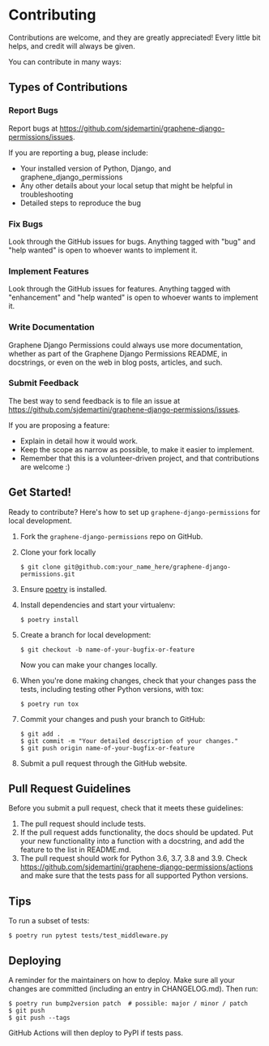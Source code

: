 # Contributing

Contributions are welcome, and they are greatly appreciated! Every little bit
helps, and credit will always be given.

You can contribute in many ways:

## Types of Contributions

### Report Bugs

Report bugs at https://github.com/sjdemartini/graphene-django-permissions/issues.

If you are reporting a bug, please include:

* Your installed version of Python, Django, and graphene_django_permissions
* Any other details about your local setup that might be helpful in troubleshooting
* Detailed steps to reproduce the bug

### Fix Bugs

Look through the GitHub issues for bugs. Anything tagged with "bug" and "help
wanted" is open to whoever wants to implement it.

### Implement Features

Look through the GitHub issues for features. Anything tagged with "enhancement"
and "help wanted" is open to whoever wants to implement it.

### Write Documentation

Graphene Django Permissions could always use more documentation, whether as part of the
Graphene Django Permissions README, in docstrings, or even on the web in blog posts,
articles, and such.

### Submit Feedback

The best way to send feedback is to file an issue at https://github.com/sjdemartini/graphene-django-permissions/issues.

If you are proposing a feature:

* Explain in detail how it would work.
* Keep the scope as narrow as possible, to make it easier to implement.
* Remember that this is a volunteer-driven project, and that contributions
  are welcome :)

## Get Started!

Ready to contribute? Here's how to set up `graphene-django-permissions` for local development.

1. Fork the `graphene-django-permissions` repo on GitHub.
2. Clone your fork locally

    ```shell
    $ git clone git@github.com:your_name_here/graphene-django-permissions.git
    ```

3. Ensure [poetry](https://python-poetry.org/docs/) is installed.
4. Install dependencies and start your virtualenv:

    ```shell
    $ poetry install
    ```

5. Create a branch for local development:

    ```shell
    $ git checkout -b name-of-your-bugfix-or-feature
    ```

    Now you can make your changes locally.

6. When you're done making changes, check that your changes pass the
   tests, including testing other Python versions, with tox:

    ```shell
    $ poetry run tox
    ```

7. Commit your changes and push your branch to GitHub:

    ```shell
    $ git add .
    $ git commit -m "Your detailed description of your changes."
    $ git push origin name-of-your-bugfix-or-feature
    ```

8. Submit a pull request through the GitHub website.

## Pull Request Guidelines

Before you submit a pull request, check that it meets these guidelines:

1. The pull request should include tests.
2. If the pull request adds functionality, the docs should be updated. Put
   your new functionality into a function with a docstring, and add the
   feature to the list in README.md.
3. The pull request should work for Python 3.6, 3.7, 3.8 and 3.9. Check
   https://github.com/sjdemartini/graphene-django-permissions/actions
   and make sure that the tests pass for all supported Python versions.

## Tips

To run a subset of tests:

```shell
$ poetry run pytest tests/test_middleware.py
```


## Deploying

A reminder for the maintainers on how to deploy.
Make sure all your changes are committed (including an entry in CHANGELOG.md).
Then run:

```shell
$ poetry run bump2version patch  # possible: major / minor / patch
$ git push
$ git push --tags
```

GitHub Actions will then deploy to PyPI if tests pass.
